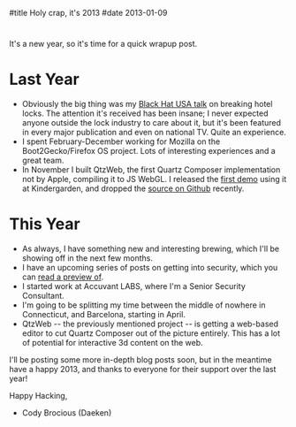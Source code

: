 #title Holy crap, it's 2013
#date 2013-01-09

# 

It's a new year, so it's time for a quick wrapup post.

# Last Year

*   Obviously the big thing was my [Black Hat USA talk][1] on breaking hotel locks. The attention it's received has been insane; I never expected anyone outside the lock industry to care about it, but it's been featured in every major publication and even on national TV. Quite an experience.
*   I spent February-December working for Mozilla on the Boot2Gecko/Firefox OS project. Lots of interesting experiences and a great team.
*   In November I built QtzWeb, the first Quartz Composer implementation not by Apple, compiling it to JS WebGL. I released the [first demo][2] using it at Kindergarden, and dropped the [source on Github][3] recently.

 [1]: http://daeken.com/blackhat-paper
 [2]: http://pouet.net/prod.php?which=60732
 [3]: https://github.com/daeken/Qtzweb

# This Year

*   As always, I have something new and interesting brewing, which I'll be showing off in the next few months.
*   I have an upcoming series of posts on getting into security, which you can [read a preview of][4].
*   I started work at Accuvant LABS, where I'm a Senior Security Consultant.
*   I'm going to be splitting my time between the middle of nowhere in Connecticut, and Barcelona, starting in April.
*   QtzWeb -- the previously mentioned project -- is getting a web-based editor to cut Quartz Composer out of the picture entirely. This has a lot of potential for interactive 3d content on the web.

 [4]: https://gist.github.com/b03f0b1f26fc1a98ca51

I'll be posting some more in-depth blog posts soon, but in the meantime have a happy 2013, and thanks to everyone for their support over the last year!

Happy Hacking,   
- Cody Brocious (Daeken)
